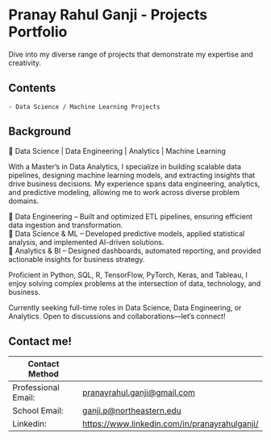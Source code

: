 # Pranay Rahul Ganji - Projects Portfolio
Dive into my diverse range of projects that demonstrate my expertise and creativity.

## Contents
    - Data Science / Machine Learning Projects

## Background

🚀 Data Science | Data Engineering | Analytics | Machine Learning

With a Master’s in Data Analytics, I specialize in building scalable data pipelines, designing machine learning models, and extracting insights that drive business decisions. My experience spans data engineering, analytics, and predictive modeling, allowing me to work across diverse problem domains.

🔹 Data Engineering – Built and optimized ETL pipelines, ensuring efficient data ingestion and transformation.    
🔹 Data Science & ML – Developed predictive models, applied statistical analysis, and implemented AI-driven solutions.     
🔹 Analytics & BI – Designed dashboards, automated reporting, and provided actionable insights for business strategy.     

Proficient in Python, SQL, R, TensorFlow, PyTorch, Keras, and Tableau, I enjoy solving complex problems at the intersection of data, technology, and business.

Currently seeking full-time roles in Data Science, Data Engineering, or Analytics. Open to discussions and collaborations—let’s connect!

## Contact me!

| Contact Method        |                                            |
| ----------------------| ------------------------------------------ |
| Professional Email:   | pranayrahul.ganji@gmail.com                   |
| School Email:         | ganji.p@northeastern.edu             |
| Linkedin:             | https://www.linkedin.com/in/pranayrahulganji/  |

